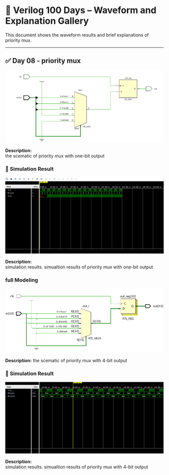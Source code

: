 
# 📘 Verilog 100 Days – Waveform and Explanation Gallery

This document shows the waveform results and brief explanations of priority mux.

---

## ✅ Day 08 - priority mux

 

![priority mux with onebit output](./images/priority_schematic_one.png)

**Description:**  
  the scematic of priority mux with one-bit output





### 🔬 Simulation Result

![Simulation Waveform](./images/priority_sim_one.png)

**Description:**  
simulation results.
simualtion results of priority mux with one-bit output


###  full Modeling

![priority mux with 4-bit output](./images/priority_schematic_multi.png)

**Description:** 
   the scematic of priority mux with 4-bit output



  ### 🔬 Simulation Result

![Simulation Waveform](./images/priority_sim_multi.png)

**Description:**  
simulation results.
simualtion results of priority mux with 4-bit output
